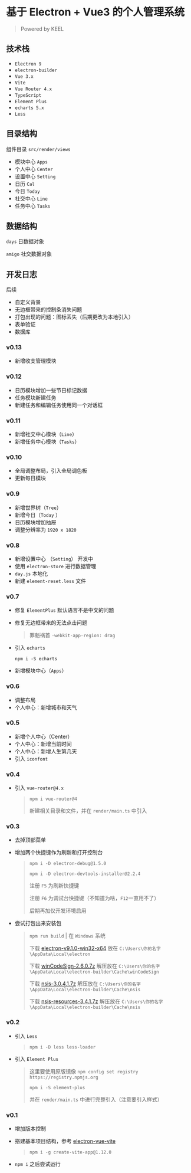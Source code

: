 # 基于 Electron + Vue3 的个人管理系统

> Powered by KEEL



## 技术栈

- `Electron 9` 
- `electron-builder`
- `Vue 3.x`
- `Vite`
- `Vue Router 4.x`
- `TypeScript`
- `Element Plus`
- `echarts 5.x`
- `Less`



## 目录结构

组件目录 `src/render/views`

- 模块中心 `Apps`
- 个人中心 `Center`
- 设置中心 `Setting`
- 日历 `Cal`
- 今日 `Today`
- 社交中心 `Line`
- 任务中心 `Tasks`

## 数据结构

`days` 日数据对象

`amigo` 社交数据对象



## 开发日志

后续

- 自定义背景
- 无边框带来的控制条消失问题
- 打包出现的问题：图标丢失（后期更改为本地引入）
- 表单验证
- 数据库

### v0.13

- 新增收支管理模块

### v0.12

- 日历模块增加一些节日标记数据
- 任务模块新建任务
- 新建任务和编辑任务使用同一个对话框

### v0.11

- 新增社交中心模块（`Line`）
- 新增任务中心模块（`Tasks`）

### v0.10

- 全局调整布局，引入全局调色板
- 更新每日模块

### v0.9

- 新增世界树（`Tree`） 
- 新增今日（`Today` ）
- 日历模块增加抽屉
- 调整分辨率为 `1920 x 1820`

### v0.8

- 新增设置中心 （`Setting`） 开发中
- 使用 `electron-store` 进行数据管理
- `day.js` 本地化
- 新建 `element-reset.less` 文件

### v0.7

- 修复 `ElementPlus` 默认语言不是中文的问题

- 修复无边框带来的无法点击问题   

  > 罪魁祸首 `-webkit-app-region: drag`

- 引入 `echarts`

  `npm i -S echarts`

- 新增模块中心（`Apps`）  

### v0.6

- 调整布局
- 个人中心：新增城市和天气

### v0.5

- 新增个人中心（Center）
- 个人中心：新增当前时间
- 个人中心：新增人生第几天
- 引入 `iconfont`

### v0.4

- 引入 `vue-router@4.x`

  > `npm i vue-router@4`
  >
  > 新建相关目录和文件，并在 `render/main.ts` 中引入

### v0.3

- 去掉顶部菜单

- 增加两个快捷键作为刷新和打开控制台

  > `npm i -D electron-debug@1.5.0`
  >
  > `npm i -D electron-devtools-installer@2.2.4`
  >
  > 注册 `F5` 为刷新快捷键
  >
  > 注册 `F6` 为调试台快捷键（不知道为啥，`F12`一直用不了）
  >
  > 后期再加仅开发环境启用

- 尝试打包出来安装包

  > `npm run build` | 在 `Windows` 系统
  >
  > 下载 [electron-v9.1.0-win32-x64](https://github.com/electron/electron/releases/download/v9.1.0/electron-v9.1.0-win32-x64.zip) 放在 `C:\Users\你的名字\AppData\Local\electron`
  >
  > 下载 [winCodeSign-2.6.0.7z](https://github.com/electron-userland/electron-builder-binaries/releases/download/winCodeSign-2.6.0/winCodeSign-2.6.0.7z) 解压放在 `C:\Users\你的名字\AppData\Local\electron-builder\Cache\winCodeSign`
  >
  > 下载 [nsis-3.0.4.1.7z](https://github.com/electron-userland/electron-builder-binaries/releases/download/nsis-3.0.4.1/nsis-3.0.4.1.7z) 解压放在 `C:\Users\你的名字\AppData\Local\electron-builder\Cache\nsis`
  >
  > 下载 [nsis-resources-3.4.1.7z](https://github.com/electron-userland/electron-builder-binaries/releases/download/nsis-resources-3.4.1/nsis-resources-3.4.1.7z) 解压放在 `C:\Users\你的名字\AppData\Local\electron-builder\Cache\nsis`

### v0.2

- 引入 `Less` 

  > `npm i -D less less-loader`

- 引入 `Element Plus` 

  > 这里要使用原版镜像 `npm config set registry https://registry.npmjs.org`
  >
  > `npm i -S element-plus`
  >
  > 并在 `render/main.ts` 中进行完整引入（注意要引入样式）

### v0.1

- 增加版本控制

- 搭建基本项目结构，参考 [electron-vue-vite](https://github.com/caoxiemeihao/electron-vue-vite)

  > `npm i -g create-vite-app@1.12.0`

- `npm i` 之后尝试运行